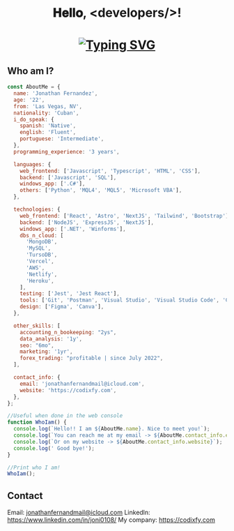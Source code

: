<h1 align="center">𝐇𝐞𝐥𝐥𝐨, &lt;developers/&gt;!<h1>
<p align="center">
<a href="https://git.io/typing-svg"><img src="https://readme-typing-svg.demolab.com?font=Fira+Code&pause=1000&color=BB1FF7&center=true&random=false&width=435&lines=Full+Stack+Web+Developer;Windows+Application+Developer" alt="Typing SVG" /></a>
</p>

<h2>Who am I?</h2>

```js
const AboutMe = {
  name: 'Jonathan Fernandez',
  age: '22',
  from: 'Las Vegas, NV',
  nationality: 'Cuban',
  i_do_speak: {
    spanish: 'Native',
    english: 'Fluent',
    portuguese: 'Intermediate',
  },
  programming_experience: '3 years',

  languages: {
    web_frontend: ['Javascript', 'Typescript', 'HTML', 'CSS'],
    backend: ['Javascript', 'SQL'],
    windows_app: ['.C#'],
    others: ['Python', 'MQL4', 'MQL5', 'Microsoft VBA'],
  },

  technologies: {
    web_frontend: ['React', 'Astro', 'NextJS', 'Tailwind', 'Bootstrap'],
    backend: ['NodeJS', 'ExpressJS', 'NextJS'],
    windows_app: ['.NET', 'Winforms'],
    dbs_n_cloud: [
      'MongoDB',
      'MySQL',
      'TursoDB',
      'Vercel',
      'AWS',
      'Netlify',
      'Heroku',
    ],
    testing: ['Jest', 'Jest React'],
    tools: ['Git', 'Postman', 'Visual Studio', 'Visual Studio Code', 'Codepen'],
    design: ['Figma', 'Canva'],
  },

  other_skills: [
    accounting_n_bookeeping: "2ys",
    data_analysis: '1y',
    seo: "6mo",
    marketing: '1yr',
    forex_trading: "profitable | since July 2022",
  ],

  contact_info: {
    email: 'jonathanfernandmail@icloud.com',
    website: 'https://codixfy.com',
  },
};

//Useful when done in the web console
function WhoIam() {
  console.log(`Hello!! I am ${AboutMe.name}. Nice to meet you!`);
  console.log(`You can reach me at my email -> ${AboutMe.contact_info.email}`);
  console.log(`Or on my website -> ${AboutMe.contact_info.website}`);
  console.log(' Good bye!');
}

//Print who I am!
WhoIam();
```

## Contact
Email: jonathanfernandmail@icloud.com
Linkedln: https://www.linkedin.com/in/joni0108/
My company: https://codixfy.com
